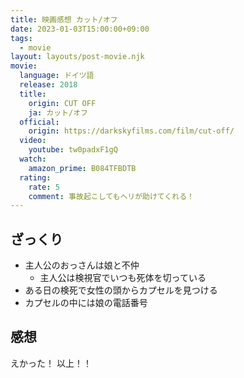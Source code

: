 ```yaml
---
title: 映画感想 カット/オフ
date: 2023-01-03T15:00:00+09:00
tags:
  - movie
layout: layouts/post-movie.njk
movie:
  language: ドイツ語
  release: 2018
  title:
    origin: CUT OFF
    ja: カット/オフ
  official:
    origin: https://darkskyfilms.com/film/cut-off/
  video:
    youtube: tw0padxF1gQ
  watch:
    amazon_prime: B084TFBDTB
  rating: 
    rate: 5
    comment: 事故起こしてもヘリが助けてくれる！
---
```


## ざっくり

* 主人公のおっさんは娘と不仲
  * 主人公は検視官でいつも死体を切っている
* ある日の検死で女性の頭からカプセルを見つける
* カプセルの中には娘の電話番号

## 感想

えかった！ 以上！！

